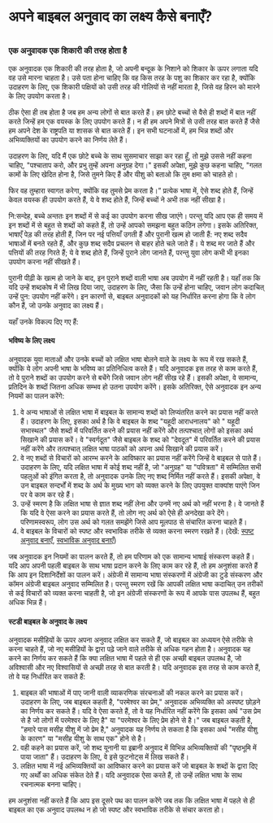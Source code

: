 # अपने बाइबल अनुवाद का लक्ष्य कैसे बनाएँ?

 #

### एक अनुवादक एक शिकारी की तरह होता है

एक अनुवादक एक शिकारी की तरह होता है, जो अपनी बन्दूक के निशाने को शिकार के ऊपर लगाता यदि वह उसे मारना चाहता है। उसे पता होना चाहिए कि वह किस तरह के पशु का शिकार कर रहा है, क्योंकि उदाहरण के लिए, एक शिकारी पक्षियों को उसी तरह की गोलियों से नहीं मारता है, जिसे वह हिरन को मारने के लिए उपयोग करता है।

ठीक ऐसा ही तब होता है जब हम अन्य लोगों से बात करते हैं। हम छोटे बच्चों से वैसे ही शब्दों में बात नहीं करते जिन्हें हम एक वयस्क के लिए उपयोग करते हैं। न ही हम अपने मित्रों से उसी तरह बात करते हैं जैसे हम अपने देश के राष्ट्रपति या शासक से बात करते हैं। इन सभी घटनाओं में, हम भिन्न शब्दों और अभिव्यक्तियों का उपयोग करने का निर्णय लेते हैं। 

उदाहरण के लिए, यदि मैं एक छोटे बच्चे के साथ सुसमाचार साझा कर रहा हूँ, तो मुझे उससे नहीं कहना चाहिए, "पश्चाताप करो, और प्रभु तुम्हें अपना अनुग्रह देगा।" इसकी अपेक्षा, मुझे कुछ कहना चाहिए, "गलत कामों के लिए खेदित होना है, जिसे तुमने किए हैं और यीशु को बताओ कि तुम क्षमा को चाहते हो।

फिर वह तुम्हारा स्वागत करेगा, क्योंकि वह तुमसे प्रेम करता है।” प्रत्येक भाषा में, ऐसे शब्द होते हैं, जिन्हें केवल वयस्क ही उपयोग करते हैं, ये वे शब्द होते हैं, जिन्हें बच्चों ने अभी तक नहीं सीखा है।

नि:सन्देह, बच्चे अन्ततः इन शब्दों में से कई का उपयोग करना सीख जाएंगे। परन्तु यदि आप एक ही समय में इन शब्दों में से बहुत से शब्दों को कहते हैं, तो उन्हें आपको समझना बहुत कठिन लगेगा। इसके अतिरिक्त, भाषाएँ पेड़ की तरह होती हैं, जिन पर नई पत्तियाँ उगती हैं और पुरानी खत्म हो जाती हैं: नए शब्द सदैव भाषाओं में बनते रहते हैं, और कुछ शब्द सदैव प्रचलन से बाहर होते चले जाते हैं। ये शब्द मर जाते हैं और पत्तियों की तरह गिरते हैं; ये वे शब्द होते हैं, जिन्हें पुराने लोग जानते हैं, परन्तु युवा लोग कभी भी इनका उपयोग करना नहीं सीखते हैं।

पुरानी पीढ़ी के खत्म हो जाने के बाद, इन पुराने शब्दों वाली भाषा अब उपयोग में नहीं रहती है। यहाँ तक कि यदि उन्हें शब्दकोष में भी लिख दिया जाए, उदाहरण के लिए, जैसा कि उन्हें होना चाहिए, जवान लोग कदाचित् उन्हें पुन: उपयोग नहीं करेंगे। इन कारणों से, बाइबल अनुवादकों को यह निर्धारित करना होगा कि वे लोग कौन हैं, जो उनके अनुवाद का लक्ष्य हैं।

यहाँ उनके विकल्प दिए गए हैं:

#### भविष्य के लिए लक्ष्य

अनुवादक युवा माताओं और उनके बच्चों को लक्षित भाषा बोलने वाले के लक्ष्य के रूप में रख सकते हैं, क्योंकि ये लोग अपनी भाषा के भविष्य का प्रतिनिधित्व करते हैं। यदि अनुवादक इस तरह से काम करते हैं, तो वे पुराने शब्दों का उपयोग करने से बचेंगे जिसे जवान लोग नहीं सीख रहे हैं। इसकी अपेक्षा, वे सामान्य, प्रतिदिन के शब्दों जितना अधिक सम्भव हो उतना उपयोग करेंगे। इसके अतिरिक्त, ऐसे अनुवादक इन अन्य नियमों का पालन करेंगे:

1. वे अन्य भाषाओं से लक्षित भाषा में बाइबल के सामान्य शब्दों को लिप्यंतरित करने का प्रयास नहीं करते हैं। उदाहरण के लिए, इसका अर्थ है कि वे बाइबल के शब्द "यहूदी आराधनालय" को " यहूदी सभास्थल" जैसे शब्दों में परिवर्तित करने की प्रयास नहीं करेंगे और तत्पश्चात् लोगों को इसका अर्थ सिखाने की प्रयास करें। वे "स्वर्गदूत" जैसे बाइबल के शब्द को "देवदूत" में परिवर्तित करने की प्रयास नहीं करेंगे और तत्पश्चात् लक्षित भाषा पाठकों को अपना अर्थ सिखाने की प्रयास करें।
1. वे नए शब्दों से विचारों को आरम्भ करने के आविष्कार का प्रयास नहीं करेंगे जिन्हें वे बाइबल से पाते हैं। उदाहरण के लिए, यदि लक्षित भाषा में कोई शब्द नहीं है, जो "अनुग्रह" या "पवित्रता" में सम्मिलित सभी पहलुओं को इंगित करता है, तो अनुवादक उनके लिए नए शब्द निर्मित नहीं करते हैं। इसकी अपेक्षा, वे उन बाइबल सन्दर्भों में शब्द के अर्थ के मुख्य भाग को व्यक्त करने के लिए उपयुक्त वाक्यांश पाएंगे जिन पर वे काम कर रहे हैं।
1. उन्हें स्मरण है कि लक्षित भाषा से ज्ञात शब्द नहीं लेना और उनमें नए अर्थ को नहीं भरना है। वे जानते हैं कि यदि वे ऐसा करने का प्रयास करते हैं, तो लोग नए अर्थ को ऐसे ही अनदेखा करे देंगे। परिणामस्वरूप, लोग उस अर्थ को गलत समझेंगे जिसे आप मूलपाठ से संचारित करना चाहते हैं।
1. वे बाइबल के विचारों को स्पष्ट और स्वभाविक तरीके से व्यक्त करना स्मरण रखते हैं। (देखें: [स्पष्ट अनुवाद बनाएँ](../guidelines-clear/01.md), [स्वभाविक अनुवाद बनाएँ](../guidelines-natural/01.md)) 

जब अनुवादक इन नियमों का पालन करते हैं, तो हम परिणाम को एक सामान्य भाषाई संस्करण कहते हैं। यदि आप अपनी पहली बाइबल के साथ भाषा प्रदान करने के लिए काम कर रहे हैं, तो हम अनुशंसा करते हैं कि आप इन दिशानिर्देशों का पालन करें। अंग्रेजी में सामान्य भाषा संस्करणों में अंग्रेजी का टुडे संस्करण और कॉमन अंग्रेजी बाइबल अनुवाद सम्मिलित है। परन्तु स्मरण रखें कि आपकी लक्षित भाषा कदाचित् उन तरीकों से कई विचारों को व्यक्त करना चाहती है, जो इन अंग्रेजी संस्करणों के रूप में आपके पास उपलब्ध हैं, बहुत अधिक भिन्न हैं।

#### स्टडी बाइबल के अनुवाद के लक्ष्य

अनुवादक मसीहियों के ऊपर अपना अनुवाद लक्षित कर सकते हैं, जो बाइबल का अध्ययन ऐसे तरीके से करना चाहते हैं, जो नए मसीहियों के द्वारा पढ़े जाने वाले तरीके से अधिक गहन होता है। अनुवादक यह करने का निर्णय कर सकते हैं कि क्या लक्षित भाषा में पहले से ही एक अच्छी बाइबल उपलब्ध है, जो अविश्वासी और नए विश्वासियों से अच्छी तरह से बात करती है। यदि अनुवादक इस तरह से काम करते हैं, तो वे यह निर्धारित कर सकते हैं:

1. बाइबल की भाषाओं में पाए जानी वाली व्याकरणिक संरचनाओं की नकल करने का प्रयास करें। उदाहरण के लिए, जब बाइबल कहती है, "परमेश्वर का प्रेम," अनुवादक अभिव्यक्ति को अस्पष्ट छोड़ने का निर्णय कर सकते हैं। यदि वे ऐसा करते हैं, तो वे यह निर्धारित नहीं करेंगे कि इसका अर्थ "उस प्रेम से है जो लोगों में परमेश्वर के लिए है" या "परमेश्वर के लिए प्रेम होने से है।" जब बाइबल कहती है, "हमारे पास मसीह यीशु में जो प्रेम है," अनुवादक यह निर्णय ले सकता है कि इसका अर्थ "मसीह यीशु के कारण" या "मसीह यीशु के साथ एक" होने से है।
1. वही कहने का प्रयास करें, जो शब्द यूनानी या इब्रानी अनुवाद में विभिन्न अभिव्यक्तियों की "पृष्ठभूमि में पाया जाता" हैं। उदाहरण के लिए, वे इसे फुटनोट्स में लिख सकते हैं।
1. लक्षित भाषा में नई अभिव्यक्तियों का आविष्कार करने का प्रयास करें जो बाइबल के शब्दों के द्वारा दिए गए अर्थों का अधिक संकेत देते हैं। यदि अनुवादक ऐसा करते हैं, तो उन्हें लक्षित भाषा के साथ रचनात्मक बनना चाहिए। 

हम अनुशंसा नहीं करते हैं कि आप इस दूसरे पथ का पालन करेंगे जब तक कि लक्षित भाषा में पहले से ही बाइबल का एक अनुवाद उपलब्ध न हो जो स्पष्ट और स्वभाविक तरीके से संचार करता हो।
